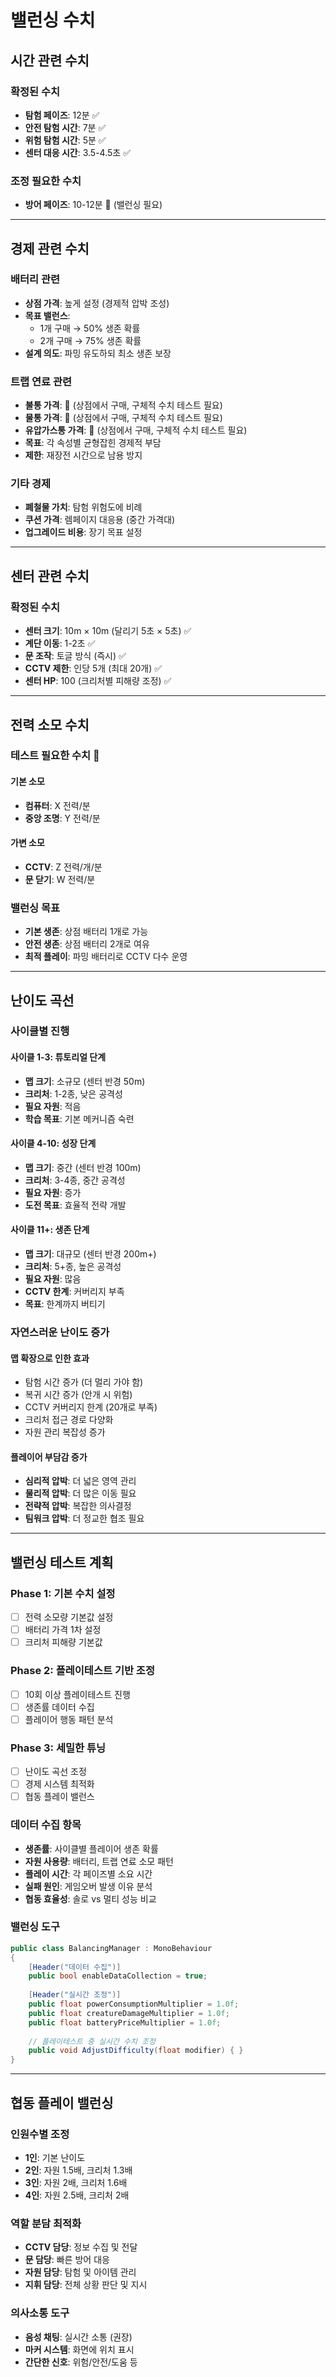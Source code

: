 # 밸런싱 수치

## 시간 관련 수치

### 확정된 수치
- **탐험 페이즈**: 12분 ✅
- **안전 탐험 시간**: 7분 ✅
- **위험 탐험 시간**: 5분 ✅
- **센터 대응 시간**: 3.5-4.5초 ✅

### 조정 필요한 수치
- **방어 페이즈**: 10-12분 🔄 (밸런싱 필요)

---

## 경제 관련 수치

### 배터리 관련
- **상점 가격**: 높게 설정 (경제적 압박 조성)
- **목표 밸런스**:
  - 1개 구매 → 50% 생존 확률
  - 2개 구매 → 75% 생존 확률
- **설계 의도**: 파밍 유도하되 최소 생존 보장

### 트랩 연료 관련
- **불통 가격**: 🔄 (상점에서 구매, 구체적 수치 테스트 필요)
- **물통 가격**: 🔄 (상점에서 구매, 구체적 수치 테스트 필요)
- **유압가스통 가격**: 🔄 (상점에서 구매, 구체적 수치 테스트 필요)
- **목표**: 각 속성별 균형잡힌 경제적 부담
- **제한**: 재장전 시간으로 남용 방지

### 기타 경제
- **폐철물 가치**: 탐험 위험도에 비례
- **쿠션 가격**: 렘페이지 대응용 (중간 가격대)
- **업그레이드 비용**: 장기 목표 설정

---

## 센터 관련 수치

### 확정된 수치
- **센터 크기**: 10m × 10m (달리기 5초 × 5초) ✅
- **계단 이동**: 1-2초 ✅
- **문 조작**: 토글 방식 (즉시) ✅
- **CCTV 제한**: 인당 5개 (최대 20개) ✅
- **센터 HP**: 100 (크리처별 피해량 조정) ✅

---

## 전력 소모 수치

### 테스트 필요한 수치 🔄

#### 기본 소모
- **컴퓨터**: X 전력/분
- **중앙 조명**: Y 전력/분

#### 가변 소모
- **CCTV**: Z 전력/개/분
- **문 닫기**: W 전력/분

### 밸런싱 목표
- **기본 생존**: 상점 배터리 1개로 가능
- **안전 생존**: 상점 배터리 2개로 여유
- **최적 플레이**: 파밍 배터리로 CCTV 다수 운영

---

## 난이도 곡선

### 사이클별 진행

#### 사이클 1-3: 튜토리얼 단계
- **맵 크기**: 소규모 (센터 반경 50m)
- **크리처**: 1-2종, 낮은 공격성
- **필요 자원**: 적음
- **학습 목표**: 기본 메커니즘 숙련

#### 사이클 4-10: 성장 단계
- **맵 크기**: 중간 (센터 반경 100m)
- **크리처**: 3-4종, 중간 공격성
- **필요 자원**: 증가
- **도전 목표**: 효율적 전략 개발

#### 사이클 11+: 생존 단계
- **맵 크기**: 대규모 (센터 반경 200m+)
- **크리처**: 5+종, 높은 공격성
- **필요 자원**: 많음
- **CCTV 한계**: 커버리지 부족
- **목표**: 한계까지 버티기

### 자연스러운 난이도 증가

#### 맵 확장으로 인한 효과
- 탐험 시간 증가 (더 멀리 가야 함)
- 복귀 시간 증가 (안개 시 위험)
- CCTV 커버리지 한계 (20개로 부족)
- 크리처 접근 경로 다양화
- 자원 관리 복잡성 증가

#### 플레이어 부담감 증가
- **심리적 압박**: 더 넓은 영역 관리
- **물리적 압박**: 더 많은 이동 필요
- **전략적 압박**: 복잡한 의사결정
- **팀워크 압박**: 더 정교한 협조 필요

---

## 밸런싱 테스트 계획

### Phase 1: 기본 수치 설정
- [ ] 전력 소모량 기본값 설정
- [ ] 배터리 가격 1차 설정
- [ ] 크리처 피해량 기본값

### Phase 2: 플레이테스트 기반 조정
- [ ] 10회 이상 플레이테스트 진행
- [ ] 생존률 데이터 수집
- [ ] 플레이어 행동 패턴 분석

### Phase 3: 세밀한 튜닝
- [ ] 난이도 곡선 조정
- [ ] 경제 시스템 최적화
- [ ] 협동 플레이 밸런스

### 데이터 수집 항목
- **생존률**: 사이클별 플레이어 생존 확률
- **자원 사용량**: 배터리, 트랩 연료 소모 패턴
- **플레이 시간**: 각 페이즈별 소요 시간
- **실패 원인**: 게임오버 발생 이유 분석
- **협동 효율성**: 솔로 vs 멀티 성능 비교

### 밸런싱 도구
```csharp
public class BalancingManager : MonoBehaviour
{
    [Header("데이터 수집")]
    public bool enableDataCollection = true;
    
    [Header("실시간 조정")]
    public float powerConsumptionMultiplier = 1.0f;
    public float creatureDamageMultiplier = 1.0f;
    public float batteryPriceMultiplier = 1.0f;
    
    // 플레이테스트 중 실시간 수치 조정
    public void AdjustDifficulty(float modifier) { }
}
```

---

## 협동 플레이 밸런싱

### 인원수별 조정
- **1인**: 기본 난이도
- **2인**: 자원 1.5배, 크리처 1.3배
- **3인**: 자원 2배, 크리처 1.6배
- **4인**: 자원 2.5배, 크리처 2배

### 역할 분담 최적화
- **CCTV 담당**: 정보 수집 및 전달
- **문 담당**: 빠른 방어 대응
- **자원 담당**: 탐험 및 아이템 관리
- **지휘 담당**: 전체 상황 판단 및 지시

### 의사소통 도구
- **음성 채팅**: 실시간 소통 (권장)
- **마커 시스템**: 화면에 위치 표시
- **간단한 신호**: 위험/안전/도움 등
